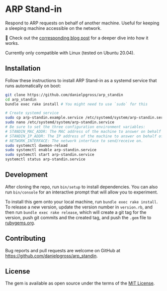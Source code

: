 # ARP Stand-in

Respond to ARP requests on behalf of another machine. Useful for keeping a sleeping machine accessible on the network.

📖 Check out the [corresponding blog post](https://dgross.ca/blog/linux-home-server-auto-sleep/) for a deeper dive into how it works.

Currently only compatible with Linux (tested on Ubuntu 20.04).

## Installation

Follow these instructions to install ARP Stand-in as a systemd service that runs automatically on boot:

```sh
git clone https://github.com/danielpgross/arp_standin
cd arp_standin
bundle exec rake install # You might need to use `sudo` for this

# Create systemd service
sudo cp arp-standin.example.service /etc/systemd/system/arp-standin.service
sudo nano /etc/systemd/system/arp-standin.service
# Be sure to set the three configuration environment variables:
# STANDIN_MAC_ADDR: The MAC address of the machine to answer on behalf of.
# STANDIN_IP_ADDR: The IP address of the machine to answer on behalf of.
# NETWORK_INTERFACE: The network interface to send/receive on.
sudo systemctl daemon-reload
sudo systemctl enable arp-standin.service
sudo systemctl start arp-standin.service
systemctl status arp-standin.service
```

## Development

After cloning the repo, run `bin/setup` to install dependencies. You can also run `bin/console` for an interactive prompt that will allow you to experiment.

To install this gem onto your local machine, run `bundle exec rake install`. To release a new version, update the version number in `version.rb`, and then run `bundle exec rake release`, which will create a git tag for the version, push git commits and the created tag, and push the `.gem` file to [rubygems.org](https://rubygems.org).

## Contributing

Bug reports and pull requests are welcome on GitHub at https://github.com/danielpgross/arp_standin.

## License

The gem is available as open source under the terms of the [MIT License](https://opensource.org/licenses/MIT).
